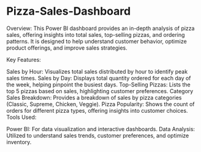 # Pizza-Sales-Dashboard

Overview: This Power BI dashboard provides an in-depth analysis of pizza sales, offering insights into total sales, top-selling pizzas, and ordering patterns. It is designed to help understand customer behavior, optimize product offerings, and improve sales strategies.

Key Features:

Sales by Hour: Visualizes total sales distributed by hour to identify peak sales times.
Sales by Day: Displays total quantity ordered for each day of the week, helping pinpoint the busiest days.
Top-Selling Pizzas: Lists the top 5 pizzas based on sales, highlighting customer preferences.
Category Sales Breakdown: Provides a breakdown of sales by pizza categories (Classic, Supreme, Chicken, Veggie).
Pizza Popularity: Shows the count of orders for different pizza types, offering insights into customer choices.
Tools Used:

Power BI: For data visualization and interactive dashboards.
Data Analysis: Utilized to understand sales trends, customer preferences, and optimize inventory.
